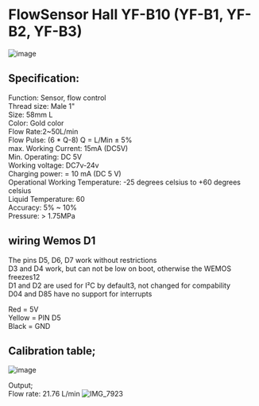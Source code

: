 # FlowSensor Hall YF-B10 (YF-B1, YF-B2, YF-B3)
![image](https://user-images.githubusercontent.com/22962761/227800415-23c39647-59c9-4e5a-aeb2-49695b94c130.png)

## Specification:<BR>
Function: Sensor, flow control<BR>
Thread size: Male 1"<BR>
Size: 58mm L<BR>
Color: Gold color<BR>
Flow Rate:2~50L/min<BR>
Flow Pulse: (6 * Q-8) Q = L/Min ± 5%<BR>
max. Working Current: 15mA (DC5V)<BR>
Min. Operating: DC 5V<BR>
Working voltage: DC7v-24v<BR>
Charging power: = 10 mA (DC 5 V)<BR>
Operational Working Temperature: -25 degrees celsius to +60 degrees celsius <BR>
Liquid Temperature: 60<BR>
Accuracy: 5% ~ 10%<BR>
Pressure: > 1.75MPa<BR>

## wiring Wemos D1 
  
The pins D5, D6, D7 work without restrictions<BR>
D3 and D4 work, but can not be low on boot, otherwise the WEMOS freezes12<BR>
D1 and D2 are used for I²C by default3, not changed for compability<BR>
D04 and D85 have no support for interrupts<BR>

Red = 5V<BR>
Yellow = PIN D5<BR>
Black = GND 

## Calibration table;<BR>
![image](https://user-images.githubusercontent.com/22962761/227793825-2f77f0cd-0c0f-4593-92d3-7e653d62471d.png)

Output; <BR>
Flow rate: 21.76 L/min
![IMG_7923](https://user-images.githubusercontent.com/22962761/227914313-4c7c2146-8899-48ad-82be-d5e264e2a416.JPG)
